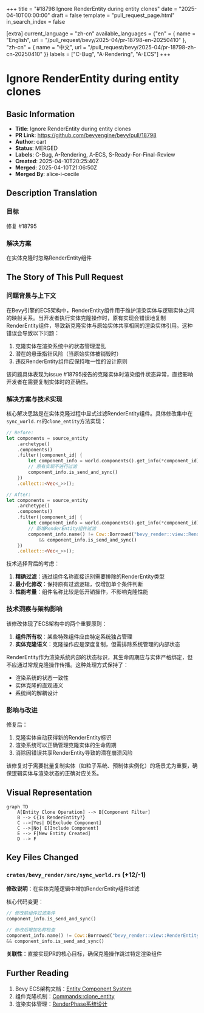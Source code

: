+++
title = "#18798 Ignore RenderEntity during entity clones"
date = "2025-04-10T00:00:00"
draft = false
template = "pull_request_page.html"
in_search_index = false

[extra]
current_language = "zh-cn"
available_languages = {"en" = { name = "English", url = "/pull_request/bevy/2025-04/pr-18798-en-20250410" }, "zh-cn" = { name = "中文", url = "/pull_request/bevy/2025-04/pr-18798-zh-cn-20250410" }}
labels = ["C-Bug", "A-Rendering", "A-ECS"]
+++

# Ignore RenderEntity during entity clones

## Basic Information
- **Title**: Ignore RenderEntity during entity clones
- **PR Link**: https://github.com/bevyengine/bevy/pull/18798
- **Author**: cart
- **Status**: MERGED
- **Labels**: C-Bug, A-Rendering, A-ECS, S-Ready-For-Final-Review
- **Created**: 2025-04-10T20:25:40Z
- **Merged**: 2025-04-10T21:06:50Z
- **Merged By**: alice-i-cecile

## Description Translation
### 目标
修复 #18795

### 解决方案
在实体克隆时忽略RenderEntity组件

## The Story of This Pull Request

### 问题背景与上下文
在Bevy引擎的ECS架构中，RenderEntity组件用于维护渲染实体与逻辑实体之间的映射关系。当开发者执行实体克隆操作时，原有实现会错误地复制RenderEntity组件，导致新克隆实体与原始实体共享相同的渲染实体引用。这种错误会导致以下问题：
1. 克隆实体在渲染系统中的状态管理混乱
2. 潜在的悬垂指针风险（当原始实体被销毁时）
3. 违反RenderEntity组件应保持唯一性的设计原则

该问题具体表现为issue #18795报告的克隆实体时渲染组件状态异常，直接影响开发者在需要复制实体时的正确性。

### 解决方案与技术实现
核心解决思路是在实体克隆过程中显式过滤RenderEntity组件。具体修改集中在`sync_world.rs`的`clone_entity`方法实现：

```rust
// Before:
let components = source_entity
    .archetype()
    .components()
    .filter(|component_id| {
        let component_info = world.components().get_info(*component_id).unwrap();
        // 原有实现不进行过滤
        component_info.is_send_and_sync()
    })
    .collect::<Vec<_>>();

// After:
let components = source_entity
    .archetype()
    .components()
    .filter(|component_id| {
        let component_info = world.components().get_info(*component_id).unwrap();
        // 新增RenderEntity组件过滤
        component_info.name() != Cow::Borrowed("bevy_render::view::RenderEntity")
            && component_info.is_send_and_sync()
    })
    .collect::<Vec<_>>();
```

技术选择背后的考虑：
1. **精确过滤**：通过组件名称直接识别需要排除的RenderEntity类型
2. **最小化修改**：保持原有过滤逻辑，仅增加单个条件判断
3. **性能考量**：组件名称比较是低开销操作，不影响克隆性能

### 技术洞察与架构影响
该修改体现了ECS架构中的两个重要原则：
1. **组件所有权**：某些特殊组件应由特定系统独占管理
2. **实体克隆语义**：克隆操作应是深度复制，但需排除系统管理的内部状态

RenderEntity作为渲染系统内部的状态标识，其生命周期应与实体严格绑定，但不应通过常规克隆操作传播。这种处理方式保持了：
- 渲染系统的状态一致性
- 实体克隆的直观语义
- 系统间的解耦设计

### 影响与改进
修复后：
1. 克隆实体自动获得新的RenderEntity标识
2. 渲染系统可以正确管理克隆实体的生命周期
3. 消除因错误共享RenderEntity导致的潜在崩溃风险

该修复对于需要批量复制实体（如粒子系统、预制体实例化）的场景尤为重要，确保逻辑实体与渲染状态的正确对应关系。

## Visual Representation

```mermaid
graph TD
    A[Entity Clone Operation] --> B[Component Filter]
    B --> C{Is RenderEntity?}
    C -->|Yes| D[Exclude Component]
    C -->|No| E[Include Component]
    E --> F[New Entity Created]
    D --> F
```

## Key Files Changed

### `crates/bevy_render/src/sync_world.rs` (+12/-1)
**修改说明**：在实体克隆逻辑中增加RenderEntity组件过滤

核心代码变更：
```rust
// 修改前组件过滤条件
component_info.is_send_and_sync()

// 修改后增加名称检查
component_info.name() != Cow::Borrowed("bevy_render::view::RenderEntity") 
&& component_info.is_send_and_sync()
```

**关联性**：直接实现PR的核心目标，确保克隆操作跳过特定渲染组件

## Further Reading
1. Bevy ECS架构文档：[Entity Component System](https://bevyengine.org/learn/book/ecs/)
2. 组件克隆机制：[Commands::clone_entity](https://docs.rs/bevy/latest/bevy/ecs/system/struct.Commands.html#method.clone_entity)
3. 渲染实体管理：[RenderPhase系统设计](https://bevyengine.org/examples/render/render-to-texture/)